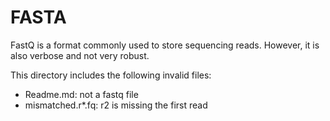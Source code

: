 # FASTA

FastQ is a format commonly used to store sequencing reads. However, it is also verbose and not very robust.

This directory includes the following invalid files:

* Readme.md: not a fastq file
* mismatched.r*.fq: r2 is missing the first read
